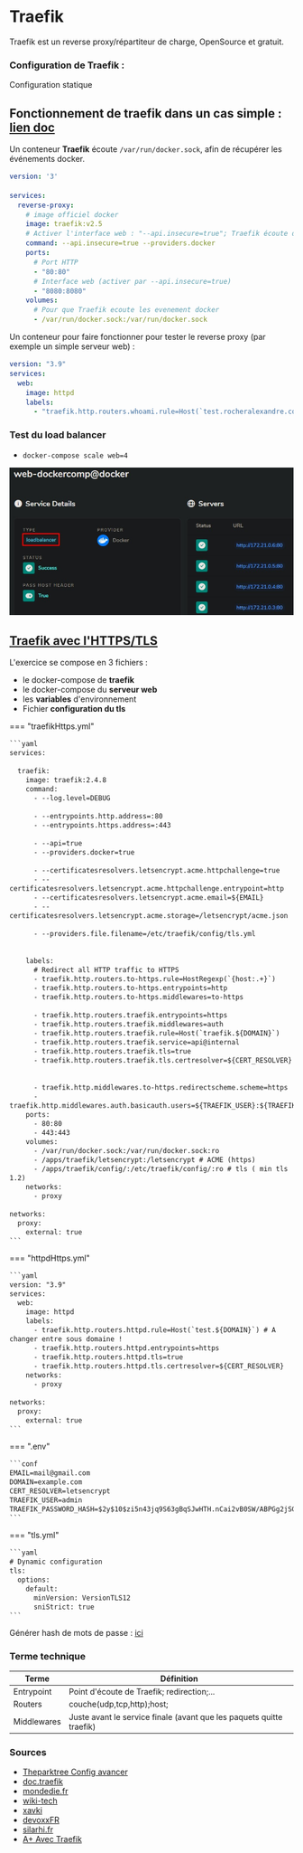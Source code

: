 # Traefik

Traefik est un reverse proxy/répartiteur de charge, OpenSource et gratuit.

### Configuration de Traefik :

Configuration statique  

## Fonctionnement de traefik dans un cas simple : [lien doc](https://doc.traefik.io/traefik/getting-started/quick-start/)

Un conteneur **Traefik** écoute `/var/run/docker.sock`, afin de récupérer les événements docker.

```yaml title="traefikCompose.yml"
version: '3'

services:
  reverse-proxy:
    # image officiel docker
    image: traefik:v2.5
    # Activer l'interface web : "--api.insecure=true"; Traefik écoute docker "--providers.docker"
    command: --api.insecure=true --providers.docker
    ports:
      # Port HTTP
      - "80:80"
      # Interface web (activer par --api.insecure=true)
      - "8080:8080"
    volumes:
      # Pour que Traefik ecoute les evenement docker
      - /var/run/docker.sock:/var/run/docker.sock
```

Un conteneur pour faire fonctionner pour tester le reverse proxy (par exemple un simple serveur web) :

```yaml title="httpd.yml"
version: "3.9"
services:
  web:
    image: httpd
    labels:
      - "traefik.http.routers.whoami.rule=Host(`test.rocheralexandre.com`)"
```

### Test du load balancer

- `docker-compose scale web=4`

![loadbalancer](images/traefik/traefikLoadbalancer.jpg)


## [Traefik avec l'HTTPS/TLS](https://github.com/siavee/traefik-letsencrypt-compose)

L'exercice se compose en 3 fichiers :

- le docker-compose de **traefik**
- le docker-compose du **serveur web**
- les **variables** d'environnement 
- Fichier **configuration du tls**

=== "traefikHttps.yml"

    ```yaml 
    services:

      traefik:
        image: traefik:2.4.8
        command:
          - --log.level=DEBUG

          - --entrypoints.http.address=:80
          - --entrypoints.https.address=:443

          - --api=true
          - --providers.docker=true

          - --certificatesresolvers.letsencrypt.acme.httpchallenge=true
          - --certificatesresolvers.letsencrypt.acme.httpchallenge.entrypoint=http
          - --certificatesresolvers.letsencrypt.acme.email=${EMAIL}
          - --certificatesresolvers.letsencrypt.acme.storage=/letsencrypt/acme.json

          - --providers.file.filename=/etc/traefik/config/tls.yml


        labels:
          # Redirect all HTTP traffic to HTTPS
          - traefik.http.routers.to-https.rule=HostRegexp(`{host:.+}`)
          - traefik.http.routers.to-https.entrypoints=http
          - traefik.http.routers.to-https.middlewares=to-https

          - traefik.http.routers.traefik.entrypoints=https
          - traefik.http.routers.traefik.middlewares=auth
          - traefik.http.routers.traefik.rule=Host(`traefik.${DOMAIN}`)
          - traefik.http.routers.traefik.service=api@internal
          - traefik.http.routers.traefik.tls=true
          - traefik.http.routers.traefik.tls.certresolver=${CERT_RESOLVER}


          - traefik.http.middlewares.to-https.redirectscheme.scheme=https
          - traefik.http.middlewares.auth.basicauth.users=${TRAEFIK_USER}:${TRAEFIK_PASSWORD_HASH}     
        ports:
          - 80:80
          - 443:443
        volumes:
          - /var/run/docker.sock:/var/run/docker.sock:ro
          - /apps/traefik/letsencrypt:/letsencrypt # ACME (https)
          - /apps/traefik/config/:/etc/traefik/config/:ro # tls ( min tls 1.2)
        networks:
          - proxy

    networks:
      proxy:
        external: true
    ```

=== "httpdHttps.yml"

    ```yaml
    version: "3.9"
    services:
      web:
        image: httpd
        labels:
          - traefik.http.routers.httpd.rule=Host(`test.${DOMAIN}`) # A changer entre sous domaine !
          - traefik.http.routers.httpd.entrypoints=https
          - traefik.http.routers.httpd.tls=true
          - traefik.http.routers.httpd.tls.certresolver=${CERT_RESOLVER}
        networks:
          - proxy

    networks:
      proxy:
        external: true
    ```

=== ".env"

    ```conf
    EMAIL=mail@gmail.com
    DOMAIN=example.com
    CERT_RESOLVER=letsencrypt
    TRAEFIK_USER=admin
    TRAEFIK_PASSWORD_HASH=$2y$10$zi5n43jq9S63gBqSJwHTH.nCai2vB0SW/ABPGg2jSGmJBVRo0A.ni
    ```

=== "tls.yml"

    ```yaml
    # Dynamic configuration
    tls:
      options:
        default:
          minVersion: VersionTLS12
          sniStrict: true
    ```


Générer hash de mots de passe : [ici](https://www.web2generators.com/apache-tools/htpasswd-generator)

### Terme technique

| Terme | Définition |
| ----- |--- |
| Entrypoint | Point d'écoute de Traefik; redirection;... |
| Routers | couche(udp,tcp,http);host; |
| Middlewares | Juste avant le service finale (avant que les paquets quitte traefik)|


### Sources
- [Theparktree Config avancer](https://blog.thesparktree.com/traefik-advanced-config)
- [doc.traefik](https://doc.traefik.io/traefik/)
- [mondedie.fr](https://mondedie.fr/d/11234-traefik-v2-un-vrai-reverse-proxy)
- [wiki-tech](https://wiki-tech.io/Conteneurisation/Docker/Traefik)
- [xavki](https://www.youtube.com/watch?v=6CFjKvPheCU)
- [devoxxFR](https://www.youtube.com/watch?v=QvAz9mVx5TI)
- [silarhi.fr](https://blog.silarhi.fr/docker-compose-traefik-https/)
- [A+ Avec Traefik](https://www.grottedubarbu.fr/traefik-2-rang-a-sur-ssllabs-et-securityheaders/)
